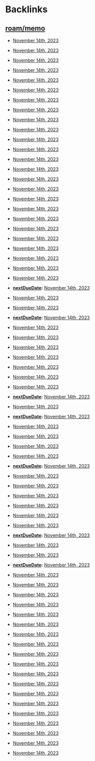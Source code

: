 
# Backlinks
## [roam/memo](<roam/memo.md>)
- [November 14th, 2023](<November 14th, 2023.md>)

- [November 14th, 2023](<November 14th, 2023.md>)

- [November 14th, 2023](<November 14th, 2023.md>)

- [November 14th, 2023](<November 14th, 2023.md>)

- [November 14th, 2023](<November 14th, 2023.md>)

- [November 14th, 2023](<November 14th, 2023.md>)

- [November 14th, 2023](<November 14th, 2023.md>)

- [November 14th, 2023](<November 14th, 2023.md>)

- [November 14th, 2023](<November 14th, 2023.md>)

- [November 14th, 2023](<November 14th, 2023.md>)

- [November 14th, 2023](<November 14th, 2023.md>)

- [November 14th, 2023](<November 14th, 2023.md>)

- [November 14th, 2023](<November 14th, 2023.md>)

- [November 14th, 2023](<November 14th, 2023.md>)

- [November 14th, 2023](<November 14th, 2023.md>)

- [November 14th, 2023](<November 14th, 2023.md>)

- [November 14th, 2023](<November 14th, 2023.md>)

- [November 14th, 2023](<November 14th, 2023.md>)

- [November 14th, 2023](<November 14th, 2023.md>)

- [November 14th, 2023](<November 14th, 2023.md>)

- [November 14th, 2023](<November 14th, 2023.md>)

- [November 14th, 2023](<November 14th, 2023.md>)

- [November 14th, 2023](<November 14th, 2023.md>)

- [November 14th, 2023](<November 14th, 2023.md>)

- [November 14th, 2023](<November 14th, 2023.md>)

- **[nextDueDate](<nextDueDate.md>):** [November 14th, 2023](<November 14th, 2023.md>)

- [November 14th, 2023](<November 14th, 2023.md>)

- [November 14th, 2023](<November 14th, 2023.md>)

- **[nextDueDate](<nextDueDate.md>):** [November 14th, 2023](<November 14th, 2023.md>)

- [November 14th, 2023](<November 14th, 2023.md>)

- [November 14th, 2023](<November 14th, 2023.md>)

- [November 14th, 2023](<November 14th, 2023.md>)

- [November 14th, 2023](<November 14th, 2023.md>)

- [November 14th, 2023](<November 14th, 2023.md>)

- [November 14th, 2023](<November 14th, 2023.md>)

- [November 14th, 2023](<November 14th, 2023.md>)

- **[nextDueDate](<nextDueDate.md>):** [November 14th, 2023](<November 14th, 2023.md>)

- [November 14th, 2023](<November 14th, 2023.md>)

- **[nextDueDate](<nextDueDate.md>):** [November 14th, 2023](<November 14th, 2023.md>)

- [November 14th, 2023](<November 14th, 2023.md>)

- [November 14th, 2023](<November 14th, 2023.md>)

- [November 14th, 2023](<November 14th, 2023.md>)

- [November 14th, 2023](<November 14th, 2023.md>)

- **[nextDueDate](<nextDueDate.md>):** [November 14th, 2023](<November 14th, 2023.md>)

- [November 14th, 2023](<November 14th, 2023.md>)

- [November 14th, 2023](<November 14th, 2023.md>)

- [November 14th, 2023](<November 14th, 2023.md>)

- [November 14th, 2023](<November 14th, 2023.md>)

- [November 14th, 2023](<November 14th, 2023.md>)

- [November 14th, 2023](<November 14th, 2023.md>)

- **[nextDueDate](<nextDueDate.md>):** [November 14th, 2023](<November 14th, 2023.md>)

- [November 14th, 2023](<November 14th, 2023.md>)

- [November 14th, 2023](<November 14th, 2023.md>)

- **[nextDueDate](<nextDueDate.md>):** [November 14th, 2023](<November 14th, 2023.md>)

- [November 14th, 2023](<November 14th, 2023.md>)

- [November 14th, 2023](<November 14th, 2023.md>)

- [November 14th, 2023](<November 14th, 2023.md>)

- [November 14th, 2023](<November 14th, 2023.md>)

- [November 14th, 2023](<November 14th, 2023.md>)

- [November 14th, 2023](<November 14th, 2023.md>)

- [November 14th, 2023](<November 14th, 2023.md>)

- [November 14th, 2023](<November 14th, 2023.md>)

- [November 14th, 2023](<November 14th, 2023.md>)

- [November 14th, 2023](<November 14th, 2023.md>)

- [November 14th, 2023](<November 14th, 2023.md>)

- [November 14th, 2023](<November 14th, 2023.md>)

- [November 14th, 2023](<November 14th, 2023.md>)

- [November 14th, 2023](<November 14th, 2023.md>)

- [November 14th, 2023](<November 14th, 2023.md>)

- [November 14th, 2023](<November 14th, 2023.md>)

- [November 14th, 2023](<November 14th, 2023.md>)

- [November 14th, 2023](<November 14th, 2023.md>)

- [November 14th, 2023](<November 14th, 2023.md>)

